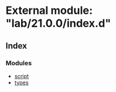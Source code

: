 
# External module: "lab/21.0.0/index.d"

## Index

### Modules

* [script](_lab_21_0_0_index_d_.script.md)
* [types](_lab_21_0_0_index_d_.types.md)

